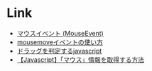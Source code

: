 # Link
- [マウスイベント (MouseEvent)](https://so-zou.jp/web-app/tech/programming/javascript/event/handler/mouse/#no2)
- [mousemoveイベントの使い方](https://www.javadrive.jp/javascript/event/index18.html)
- [ドラッグを判定するjavascript](https://mukuchi.work/dragcheck/#:~:text=%E3%83%9E%E3%82%A6%E3%82%B9%E3%82%92%E3%82%AF%E3%83%AA%E3%83%83%E3%82%AF%E3%81%97%E3%81%9F%E6%99%82,%E3%83%89%E3%83%A9%E3%83%83%E3%82%B0%E3%81%97%E3%81%9F%E3%82%82%E3%81%AE%E3%81%A8%E5%88%A4%E5%AE%9A%E3%80%82)
- [【Javascript】「マウス」情報を取得する方法](https://renoji.com/IT.php?Contents=Program_Javascript/Ref_Window_Mouse.html#:~:text=javascript%E3%81%A7%E3%80%81%E3%83%9E%E3%82%A6%E3%82%B9%E3%81%AE%E4%BD%8D%E7%BD%AE,%E3%82%AA%E3%83%96%E3%82%B8%E3%82%A7%E3%82%AF%E3%83%88%E3%81%8C%E4%BB%A3%E5%85%A5%E3%81%95%E3%82%8C%E3%82%8B%E3%80%82)
